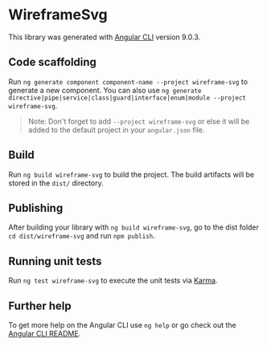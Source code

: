 # WireframeSvg

This library was generated with [Angular CLI](https://github.com/angular/angular-cli) version 9.0.3.

## Code scaffolding

Run `ng generate component component-name --project wireframe-svg` to generate a new component. You can also use `ng generate directive|pipe|service|class|guard|interface|enum|module --project wireframe-svg`.
> Note: Don't forget to add `--project wireframe-svg` or else it will be added to the default project in your `angular.json` file. 

## Build

Run `ng build wireframe-svg` to build the project. The build artifacts will be stored in the `dist/` directory.

## Publishing

After building your library with `ng build wireframe-svg`, go to the dist folder `cd dist/wireframe-svg` and run `npm publish`.

## Running unit tests

Run `ng test wireframe-svg` to execute the unit tests via [Karma](https://karma-runner.github.io).

## Further help

To get more help on the Angular CLI use `ng help` or go check out the [Angular CLI README](https://github.com/angular/angular-cli/blob/master/README.md).
